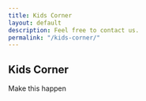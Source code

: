 ```yaml
---
title: Kids Corner
layout: default
description: Feel free to contact us.
permalink: "/kids-corner/"
---
```


<section>
<div class="container">
  <div class="row">
    <div class="col-md-8 col-md-offset-2 col-sm-12">
      <h1>Kids Corner</h1>
      <p>Make this happen</p>
    </div>
  </div>
</div>
</section>